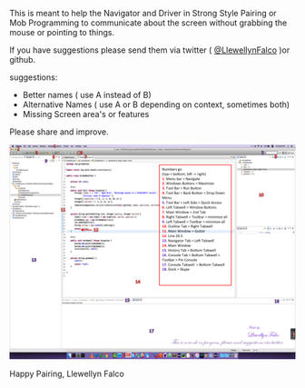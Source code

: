 This is meant to help the Navigator and Driver in Strong Style Pairing or Mob Programming to communicate about the screen without grabbing the mouse or pointing to things.

If you have suggestions please send them via twitter ( [@LlewellynFalco](http://www.twitter.com/llewellynfalco ) )or github.

suggestions:
 * Better names ( use A instead of B)
 * Alternative Names ( use A or B depending on context, sometimes both)
 * Missing Screen area's or features


 Please share and improve.
 
 ![Vocab for Mac](/Navigator%20Vocab%20Pairing.png?raw=true)

 Happy Pairing,
 Llewellyn Falco
